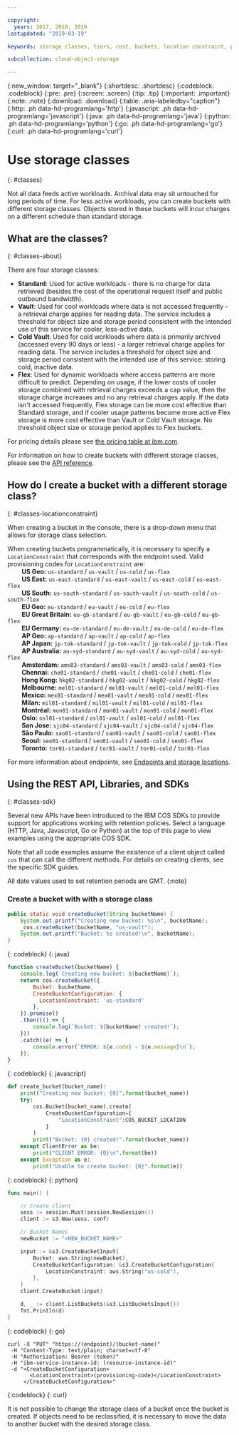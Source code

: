 ```yaml
---

copyright:
  years: 2017, 2018, 2019
lastupdated: "2019-03-19"

keywords: storage classes, tiers, cost, buckets, location constraint, provisioning code, locationconstraint

subcollection: cloud-object-storage

---
```

{:new_window: target="_blank"}
{:shortdesc: .shortdesc}
{:codeblock: .codeblock}
{:pre: .pre}
{:screen: .screen}
{:tip: .tip}
{:important: .important}
{:note: .note}
{:download: .download} 
{:table: .aria-labeledby="caption"}
{:http: .ph data-hd-programlang='http'} 
{:javascript: .ph data-hd-programlang='javascript'} 
{:java: .ph data-hd-programlang='java'} 
{:python: .ph data-hd-programlang='python'}
{:go: .ph data-hd-programlang='go'}
{:curl: .ph data-hd-programlang='curl'}

# Use storage classes
{: #classes}

Not all data feeds active workloads. Archival data may sit untouched for long periods of time. For less active workloads, you can create buckets with different storage classes. Objects stored in these buckets will incur charges on a different schedule than standard storage.

## What are the classes?
{: #classes-about}

There are four storage classes:

*  **Standard**: Used for active workloads - there is no charge for data retrieved (besides the cost of the operational request itself and public outbound bandwidth).
*  **Vault**: Used for cool workloads where data is not accessed frequently - a retrieval charge applies for reading data. The service includes a threshold for object size and storage period consistent with the intended use of this service for cooler, less-active data.
*  **Cold Vault**: Used for cold workloads where data is primarily archived (accessed every 90 days or less) - a larger  retrieval charge applies for reading data. The service includes a threshold for object size and storage period consistent with the intended use of this service: storing cold, inactive data.
*  **Flex**: Used for dynamic workloads where access patterns are more difficult to predict. Depending on usage, if the lower costs of cooler storage combined with retrieval charges exceeds a cap value, then the storage charge increases and no any retrieval charges apply. If the data isn't accessed frequently, Flex storage can be more cost effective than Standard storage, and if cooler usage patterns become more active Flex storage is more cost effective than Vault or Cold Vault storage. No threshold object size or storage period applies to Flex buckets.

For pricing details please see [the pricing table at ibm.com](https://www.ibm.com/cloud-computing/bluemix/pricing-object-storage#s3api).

For information on how to create buckets with different storage classes, please see the [API reference](/docs/services/cloud-object-storage/api-reference/api-reference-buckets.html#storage-class).

## How do I create a bucket with a different storage class?
{: #classes-locationconstraint}

When creating a bucket in the console, there is a drop-down menu that allows for storage class selection. 

When creating buckets programmatically, it is necessary to specify a `LocationConstraint` that corresponds with the endpoint used. Valid provisioning codes for `LocationConstraint` are: <br>
&emsp;&emsp;  **US Geo:** `us-standard` / `us-vault` / `us-cold` / `us-flex` <br>
&emsp;&emsp;  **US East:** `us-east-standard` / `us-east-vault`  / `us-east-cold` / `us-east-flex` <br>
&emsp;&emsp;  **US South:** `us-south-standard` / `us-south-vault`  / `us-south-cold` / `us-south-flex` <br>
&emsp;&emsp;  **EU Geo:** `eu-standard` / `eu-vault` / `eu-cold` / `eu-flex` <br>
&emsp;&emsp;  **EU Great Britain:** `eu-gb-standard` / `eu-gb-vault` / `eu-gb-cold` / `eu-gb-flex` <br>
&emsp;&emsp;  **EU Germany:** `eu-de-standard` / `eu-de-vault` / `eu-de-cold` / `eu-de-flex` <br>
&emsp;&emsp;  **AP Geo:** `ap-standard` / `ap-vault` / `ap-cold` / `ap-flex` <br>
&emsp;&emsp;  **AP Japan:** `jp-tok-standard` / `jp-tok-vault` / `jp-tok-cold` / `jp-tok-flex` <br>
&emsp;&emsp;  **AP Australia:** `au-syd-standard` / `au-syd-vault` / `au-syd-cold` / `au-syd-flex` <br>
&emsp;&emsp;  **Amsterdam:** `ams03-standard` / `ams03-vault` / `ams03-cold` / `ams03-flex` <br>
&emsp;&emsp;  **Chennai:** `che01-standard` / `che01-vault` / `che01-cold` / `che01-flex` <br>
&emsp;&emsp;  **Hong Kong:** `hkg02-standard` / `hkg02-vault` / `hkg02-cold` / `hkg02-flex` <br>
&emsp;&emsp;  **Melbourne:** `mel01-standard` / `mel01-vault` / `mel01-cold` / `mel01-flex` <br>
&emsp;&emsp;  **Mexico:** `mex01-standard` / `mex01-vault` / `mex01-cold` / `mex01-flex` <br>
&emsp;&emsp;  **Milan:** `mil01-standard` / `mil01-vault` / `mil01-cold` / `mil01-flex` <br>
&emsp;&emsp;  **Montréal:** `mon01-standard` / `mon01-vault` / `mon01-cold` / `mon01-flex` <br>
&emsp;&emsp;  **Oslo:** `osl01-standard` / `osl01-vault` / `osl01-cold` / `osl01-flex` <br>
&emsp;&emsp;  **San Jose:** `sjc04-standard` / `sjc04-vault` / `sjc04-cold` / `sjc04-flex` <br>
&emsp;&emsp;  **São Paulo:** `sao01-standard` / `sao01-vault` / `sao01-cold` / `sao01-flex` <br>
&emsp;&emsp;  **Seoul:** `seo01-standard` / `seo01-vault` / `seo01-cold` / `seo01-flex` <br>
&emsp;&emsp;  **Toronto:** `tor01-standard` / `tor01-vault` / `tor01-cold` / `tor01-flex` <br>


For more information about endpoints, see [Endpoints and storage locations](/docs/services/cloud-object-storage?topic=cloud-object-storage-endpoints#endpoints).

## Using the REST API, Libraries, and SDKs
{: #classes-sdk}

Several new APIs have been introduced to the IBM COS SDKs to provide support for applications working with retention policies. Select a language (HTTP, Java, Javascript, Go or Python) at the top of this page to view examples using the appropriate COS SDK. 

Note that all code examples assume the existence of a client object called `cos` that can call the different methods. For details on creating clients, see the specific SDK guides.

All date values used to set retention periods are GMT.
{:note}


### Create a bucket with with a storage class

```java
public static void createBucket(String bucketName) {
    System.out.printf("Creating new bucket: %s\n", bucketName);
    _cos.createBucket(bucketName, "us-vault");
    System.out.printf("Bucket: %s created!\n", bucketName);
}
```
{: codeblock}
{: java}


```javascript
function createBucket(bucketName) {
    console.log(`Creating new bucket: ${bucketName}`);
    return cos.createBucket({
        Bucket: bucketName,
        CreateBucketConfiguration: {
          LocationConstraint: 'us-standard'
        },        
    }).promise()
    .then((() => {
        console.log(`Bucket: ${bucketName} created!`);
    }))
    .catch((e) => {
        console.error(`ERROR: ${e.code} - ${e.message}\n`);
    });
}
```
{: codeblock}
{: javascript}


```py
def create_bucket(bucket_name):
    print("Creating new bucket: {0}".format(bucket_name))
    try:
        cos.Bucket(bucket_name).create(
            CreateBucketConfiguration={
                "LocationConstraint":COS_BUCKET_LOCATION
            }
        )
        print("Bucket: {0} created!".format(bucket_name))
    except ClientError as be:
        print("CLIENT ERROR: {0}\n".format(be))
    except Exception as e:
        print("Unable to create bucket: {0}".format(e))
```
{: codeblock}
{: python}

```go
func main() {

    // Create client
    sess := session.Must(session.NewSession())
    client := s3.New(sess, conf)

    // Bucket Names
    newBucket := "<NEW_BUCKET_NAME>"

    input := &s3.CreateBucketInput{
        Bucket: aws.String(newBucket),
        CreateBucketConfiguration: &s3.CreateBucketConfiguration{
            LocationConstraint: aws.String("us-cold"),
        },
    }
    client.CreateBucket(input)

    d, _ := client.ListBuckets(&s3.ListBucketsInput{})
    fmt.Println(d)
}
```
{: codeblock}
{: go}


```
curl -X "PUT" "https://(endpoint)/(bucket-name)"
 -H "Content-Type: text/plain; charset=utf-8"
 -H "Authorization: Bearer (token)"
 -H "ibm-service-instance-id: (resource-instance-id)"
 -d "<CreateBucketConfiguration>
       <LocationConstraint>(provisioning-code)</LocationConstraint>
     </CreateBucketConfiguration>"
```
{:codeblock}
{: curl}

It is not possible to change the storage class of a bucket once the bucket is created. If objects need to be reclassified, it is necessary to move the data to another bucket with the desired storage class. 
